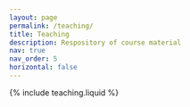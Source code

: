 ```yaml
---
layout: page
permalink: /teaching/
title: Teaching
description: Respository of course material
nav: true
nav_order: 5
horizontal: false
---
```


{% include teaching.liquid %}
